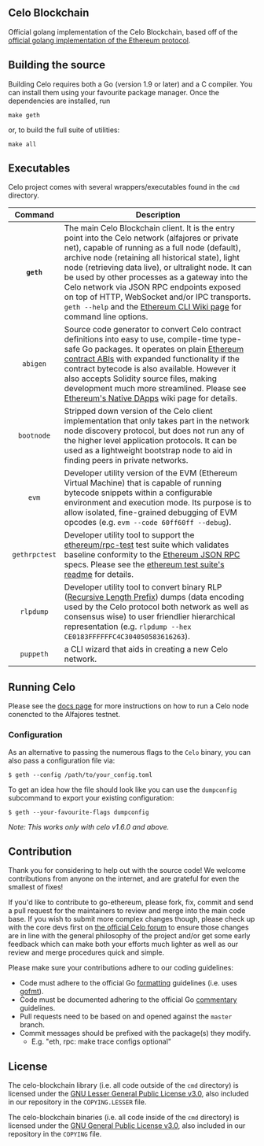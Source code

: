 ## Celo Blockchain

Official golang implementation of the Celo Blockchain, based off of the [official golang implementation of the Ethereum protocol](https://github.com/ethereum/go-ethereum).

## Building the source

Building Celo requires both a Go (version 1.9 or later) and a C compiler.
You can install them using your favourite package manager.
Once the dependencies are installed, run

    make geth

or, to build the full suite of utilities:

    make all

## Executables

Celo project comes with several wrappers/executables found in the `cmd` directory.

| Command    | Description |
|:----------:|-------------|
| **`geth`** | The main Celo Blockchain client. It is the entry point into the Celo network (alfajores or private net), capable of running as a full node (default), archive node (retaining all historical state), light node (retrieving data live), or ultralight node. It can be used by other processes as a gateway into the Celo network via JSON RPC endpoints exposed on top of HTTP, WebSocket and/or IPC transports. `geth --help` and the [Ethereum CLI Wiki page](https://github.com/ethereum/go-ethereum/wiki/Command-Line-Options) for command line options. |
| `abigen` | Source code generator to convert Celo contract definitions into easy to use, compile-time type-safe Go packages. It operates on plain [Ethereum contract ABIs](https://github.com/ethereum/wiki/wiki/Ethereum-Contract-ABI) with expanded functionality if the contract bytecode is also available. However it also accepts Solidity source files, making development much more streamlined. Please see [Ethereum's Native DApps](https://github.com/ethereum/go-ethereum/wiki/Native-DApps:-Go-bindings-to-Ethereum-contracts) wiki page for details. |
| `bootnode` | Stripped down version of the Celo client implementation that only takes part in the network node discovery protocol, but does not run any of the higher level application protocols. It can be used as a lightweight bootstrap node to aid in finding peers in private networks. |
| `evm` | Developer utility version of the EVM (Ethereum Virtual Machine) that is capable of running bytecode snippets within a configurable environment and execution mode. Its purpose is to allow isolated, fine-grained debugging of EVM opcodes (e.g. `evm --code 60ff60ff --debug`). |
| `gethrpctest` | Developer utility tool to support the [ethereum/rpc-test](https://github.com/ethereum/rpc-tests) test suite which validates baseline conformity to the [Ethereum JSON RPC](https://github.com/ethereum/wiki/wiki/JSON-RPC) specs. Please see the [ethereum test suite's readme](https://github.com/ethereum/rpc-tests/blob/master/README.md) for details. |
| `rlpdump` | Developer utility tool to convert binary RLP ([Recursive Length Prefix](https://github.com/ethereum/wiki/wiki/RLP)) dumps (data encoding used by the Celo protocol both network as well as consensus wise) to user friendlier hierarchical representation (e.g. `rlpdump --hex CE0183FFFFFFC4C304050583616263`). |
| `puppeth`    | a CLI wizard that aids in creating a new Celo network. |

## Running Celo

Please see the [docs page](docs.celo.org) for more instructions on how to run a Celo node conencted to the Alfajores testnet.

### Configuration

As an alternative to passing the numerous flags to the `Celo` binary, you can also pass a configuration file via:

```
$ geth --config /path/to/your_config.toml
```

To get an idea how the file should look like you can use the `dumpconfig` subcommand to export your existing configuration:

```
$ geth --your-favourite-flags dumpconfig
```

*Note: This works only with celo v1.6.0 and above.*

## Contribution

Thank you for considering to help out with the source code! We welcome contributions from
anyone on the internet, and are grateful for even the smallest of fixes!

If you'd like to contribute to go-ethereum, please fork, fix, commit and send a pull request
for the maintainers to review and merge into the main code base. If you wish to submit more
complex changes though, please check up with the core devs first on [the official Celo forum](https://forum.celo.org/c/protocol)
to ensure those changes are in line with the general philosophy of the project and/or get some
early feedback which can make both your efforts much lighter as well as our review and merge
procedures quick and simple.

Please make sure your contributions adhere to our coding guidelines:

 * Code must adhere to the official Go [formatting](https://golang.org/doc/effective_go.html#formatting) guidelines (i.e. uses [gofmt](https://golang.org/cmd/gofmt/)).
 * Code must be documented adhering to the official Go [commentary](https://golang.org/doc/effective_go.html#commentary) guidelines.
 * Pull requests need to be based on and opened against the `master` branch.
 * Commit messages should be prefixed with the package(s) they modify.
   * E.g. "eth, rpc: make trace configs optional"

## License

The celo-blockchain library (i.e. all code outside of the `cmd` directory) is licensed under the
[GNU Lesser General Public License v3.0](https://www.gnu.org/licenses/lgpl-3.0.en.html), also
included in our repository in the `COPYING.LESSER` file.

The celo-blockchain binaries (i.e. all code inside of the `cmd` directory) is licensed under the
[GNU General Public License v3.0](https://www.gnu.org/licenses/gpl-3.0.en.html), also included
in our repository in the `COPYING` file.
